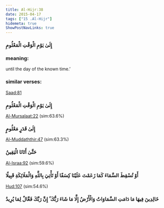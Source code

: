 ```yaml
---
title: Al-Hijr:38
date: 2015-04-17
tags: ["15 .Al-Hijr"]
hidemeta: true 
ShowPostNavLinks: true 
---
```

### إِلَىٰ يَوْمِ الْوَقْتِ الْمَعْلُومِ
### meaning: 
until the day of the known time.’
### similar verses: 

[Saad:81](/38/81)

### إِلَىٰ يَوْمِ الْوَقْتِ الْمَعْلُومِ

[Al-Mursalaat:22](/77/22) (sim:63.6%)

### إِلَىٰ قَدَرٍ مَعْلُومٍ

[Al-Muddaththir:47](/74/47) (sim:63.3%)

### حَتَّىٰ أَتَانَا الْيَقِينُ

[Al-Israa:92](/17/92) (sim:59.6%)

### أَوْ تُسْقِطَ السَّمَاءَ كَمَا زَعَمْتَ عَلَيْنَا كِسَفًا أَوْ تَأْتِيَ بِاللَّهِ وَالْمَلَائِكَةِ قَبِيلًا

[Hud:107](/11/107) (sim:54.6%)

### خَالِدِينَ فِيهَا مَا دَامَتِ السَّمَاوَاتُ وَالْأَرْضُ إِلَّا مَا شَاءَ رَبُّكَ ۚ إِنَّ رَبَّكَ فَعَّالٌ لِمَا يُرِيدُ
